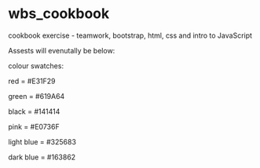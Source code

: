 # wbs_cookbook
cookbook exercise - teamwork, bootstrap, html, css and intro to JavaScript

Assests will evenutally be below:

colour swatches:

red = #E31F29

green = #619A64

black = #141414

pink = #E0736F

light blue = #325683

dark blue = #163862
